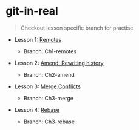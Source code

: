 # git-in-real

> Checkout lesson specific branch for practise


* Lesson 1: [Remotes](/1-lesson.md)
    - Branch: Ch1-remotes 

* Lesson 2: [Amend: Rewriting history](/2-lesson.md)
    - Branch: Ch2-amend

* Lesson 3: [Merge Conflicts](/3-lesson.md)
    - Branch: Ch3-merge

* Lesson 4: [Rebase](/4-lesson.md)
    - Branch: Ch3-rebase
